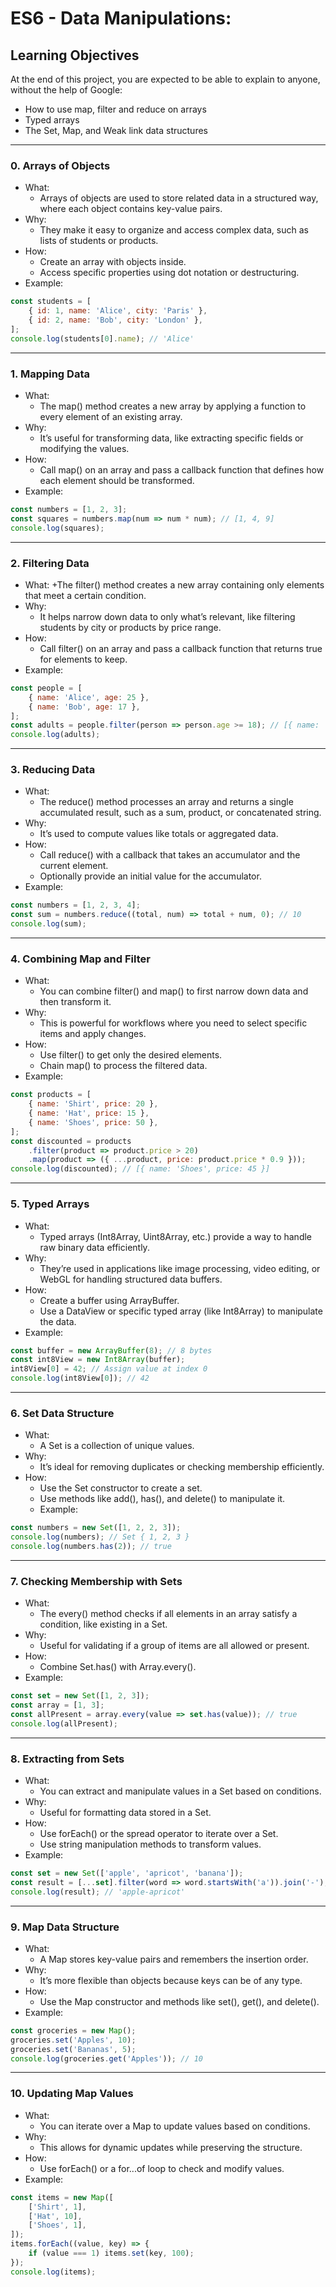 # ES6 - Data Manipulations: 

## Learning Objectives
At the end of this project, you are expected to be able to explain to anyone, without the help of Google:

+ How to use map, filter and reduce on arrays
+ Typed arrays
+ The Set, Map, and Weak link data structures
___

### 0. Arrays of Objects

+ What: 
    + Arrays of objects are used to store related data in a structured way, where each object contains key-value pairs.
+ Why: 
    + They make it easy to organize and access complex data, such as lists of students or products.
+ How:
    + Create an array with objects inside.
    + Access specific properties using dot notation or destructuring.
+ Example:
```javascript
const students = [
    { id: 1, name: 'Alice', city: 'Paris' },
    { id: 2, name: 'Bob', city: 'London' },
];
console.log(students[0].name); // 'Alice'
```
___
### 1. Mapping Data

+ What: 
    + The map() method creates a new array by applying a function to every element of an existing array.
+ Why: 
    + It’s useful for transforming data, like extracting specific fields or modifying the values.
+ How:
    + Call map() on an array and pass a callback function that defines how each element should be transformed.
+ Example:
```javascript
const numbers = [1, 2, 3];
const squares = numbers.map(num => num * num); // [1, 4, 9]
console.log(squares);
```
___
### 2. Filtering Data

+ What: 
    +The filter() method creates a new array containing only elements that meet a certain condition.
+ Why: 
    + It helps narrow down data to only what’s relevant, like filtering students by city or products by price range.
+ How: 
    + Call filter() on an array and pass a callback function that returns true for elements to keep.
+ Example:
```javascript
const people = [
    { name: 'Alice', age: 25 },
    { name: 'Bob', age: 17 },
];
const adults = people.filter(person => person.age >= 18); // [{ name: 'Alice', age: 25 }]
console.log(adults);
```
___
### 3. Reducing Data

+ What: 
    + The reduce() method processes an array and returns a single accumulated result, such as a sum, product, or concatenated string.
+ Why: 
    + It’s used to compute values like totals or aggregated data.
+ How: 
    + Call reduce() with a callback that takes an accumulator and the current element.
	+ Optionally provide an initial value for the accumulator.
+ Example:
```javascript
const numbers = [1, 2, 3, 4];
const sum = numbers.reduce((total, num) => total + num, 0); // 10
console.log(sum);
```
___
### 4. Combining Map and Filter

+ What: 
    + You can combine filter() and map() to first narrow down data and then transform it.
+ Why: 
    + This is powerful for workflows where you need to select specific items and apply changes.
+ How: 
    + Use filter() to get only the desired elements.
	+ Chain map() to process the filtered data.
+ Example:
```javascript
const products = [
    { name: 'Shirt', price: 20 },
    { name: 'Hat', price: 15 },
    { name: 'Shoes', price: 50 },
];
const discounted = products
    .filter(product => product.price > 20)
    .map(product => ({ ...product, price: product.price * 0.9 }));
console.log(discounted); // [{ name: 'Shoes', price: 45 }]
```
___
### 5. Typed Arrays

+ What: 
    + Typed arrays (Int8Array, Uint8Array, etc.) provide a way to handle raw binary data efficiently.
+ Why: 
    + They’re used in applications like image processing, video editing, or WebGL for handling structured data buffers.
+ How:
	+ Create a buffer using ArrayBuffer.
	+ Use a DataView or specific typed array (like Int8Array) to manipulate the data.
+ Example:
```javascript
const buffer = new ArrayBuffer(8); // 8 bytes
const int8View = new Int8Array(buffer);
int8View[0] = 42; // Assign value at index 0
console.log(int8View[0]); // 42
```
___
### 6. Set Data Structure

+ What: 
    + A Set is a collection of unique values.
+ Why: 
    + It’s ideal for removing duplicates or checking membership efficiently.
+ How: 
    * Use the Set constructor to create a set. 
    * Use methods like add(), has(), and delete() to manipulate it.
	+ Example:
```javascript
const numbers = new Set([1, 2, 2, 3]);
console.log(numbers); // Set { 1, 2, 3 }
console.log(numbers.has(2)); // true
```
___
### 7. Checking Membership with Sets

+ What: 
    + The every() method checks if all elements in an array satisfy a condition, like existing in a Set.
+ Why: 
    + Useful for validating if a group of items are all allowed or present.
+ How: 
    + Combine Set.has() with Array.every().
+ Example:
```javascript
const set = new Set([1, 2, 3]);
const array = [1, 3];
const allPresent = array.every(value => set.has(value)); // true
console.log(allPresent);
```
___
### 8. Extracting from Sets

+ What: 
    + You can extract and manipulate values in a Set based on conditions.
+ Why: 
    + Useful for formatting data stored in a Set.
+ How:
    + Use forEach() or the spread operator to iterate over a Set.
    + Use string manipulation methods to transform values.
+ Example:
```javascript
const set = new Set(['apple', 'apricot', 'banana']);
const result = [...set].filter(word => word.startsWith('a')).join('-');
console.log(result); // 'apple-apricot'
```
___
### 9. Map Data Structure

+ What: 
    + A Map stores key-value pairs and remembers the insertion order.
+ Why: 
    + It’s more flexible than objects because keys can be of any type.
+ How:
    + Use the Map constructor and methods like set(), get(), and delete().
+ Example:
```javascript
const groceries = new Map();
groceries.set('Apples', 10);
groceries.set('Bananas', 5);
console.log(groceries.get('Apples')); // 10
```
___
### 10. Updating Map Values

+ What: 
    + You can iterate over a Map to update values based on conditions.
+ Why: 
    + This allows for dynamic updates while preserving the structure.
+ How:
    + Use forEach() or a for...of loop to check and modify values.
+ Example:
```javascript
const items = new Map([
    ['Shirt', 1],
    ['Hat', 10],
    ['Shoes', 1],
]);
items.forEach((value, key) => {
    if (value === 1) items.set(key, 100);
});
console.log(items);
```